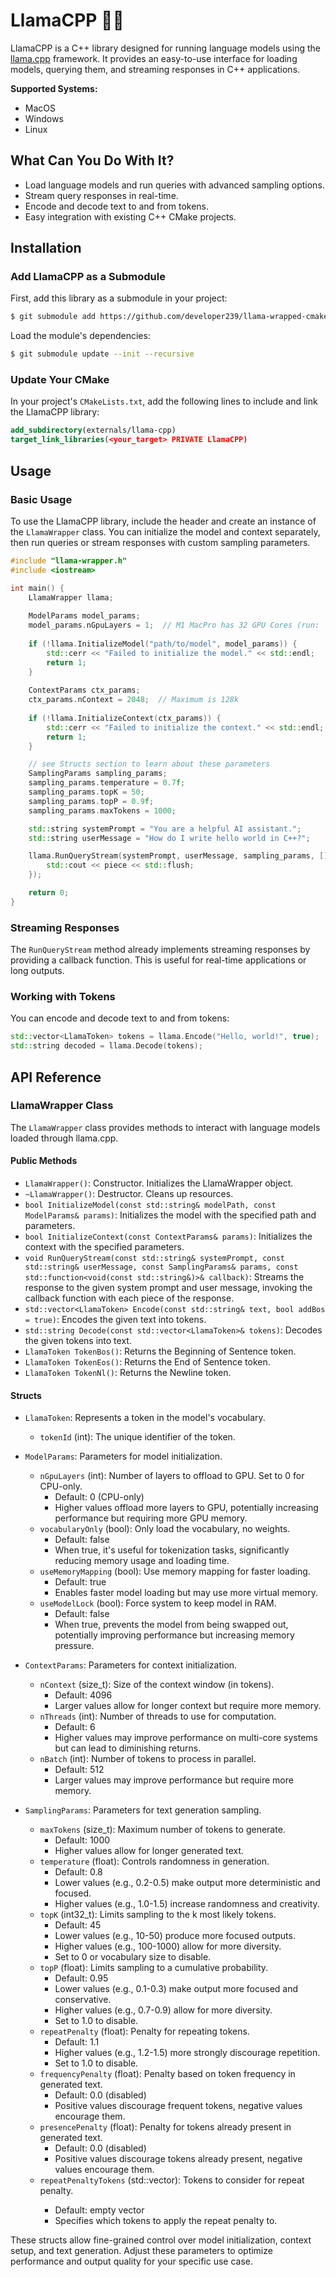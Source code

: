 # LlamaCPP 🦙🦙

LlamaCPP is a C++ library designed for running language models using
the [llama.cpp](https://github.com/your-org/llama.cpp) framework. It provides an easy-to-use interface for loading
models, querying them, and streaming responses in C++ applications.

**Supported Systems:**

- MacOS
- Windows
- Linux

## What Can You Do With It?

- Load language models and run queries with advanced sampling options.
- Stream query responses in real-time.
- Encode and decode text to and from tokens.
- Easy integration with existing C++ CMake projects.

## Installation

### Add LlamaCPP as a Submodule

First, add this library as a submodule in your project:

```bash
$ git submodule add https://github.com/developer239/llama-wrapped-cmake externals/llama-cpp
```

Load the module's dependencies:

```bash
$ git submodule update --init --recursive
```

### Update Your CMake

In your project's `CMakeLists.txt`, add the following lines to include and link the LlamaCPP library:

```cmake
add_subdirectory(externals/llama-cpp)
target_link_libraries(<your_target> PRIVATE LlamaCPP)
```

## Usage

### Basic Usage

To use the LlamaCPP library, include the header and create an instance of the `LlamaWrapper` class. You can initialize
the model and context separately, then run queries or stream responses with custom sampling parameters.

```cpp
#include "llama-wrapper.h"
#include <iostream>

int main() {
    LlamaWrapper llama;
    
    ModelParams model_params;
    model_params.nGpuLayers = 1;  // M1 MacPro has 32 GPU Cores (run: `system_profiler SPDisplaysDataType`)
    
    if (!llama.InitializeModel("path/to/model", model_params)) {
        std::cerr << "Failed to initialize the model." << std::endl;
        return 1;
    }
    
    ContextParams ctx_params;
    ctx_params.nContext = 2048;  // Maximum is 128k
    
    if (!llama.InitializeContext(ctx_params)) {
        std::cerr << "Failed to initialize the context." << std::endl;
        return 1;
    }

    // see Structs section to learn about these parameters
    SamplingParams sampling_params;
    sampling_params.temperature = 0.7f;
    sampling_params.topK = 50;
    sampling_params.topP = 0.9f;
    sampling_params.maxTokens = 1000;

    std::string systemPrompt = "You are a helpful AI assistant.";
    std::string userMessage = "How do I write hello world in C++?";

    llama.RunQueryStream(systemPrompt, userMessage, sampling_params, [](const std::string& piece) {
        std::cout << piece << std::flush;
    });

    return 0;
}
```

### Streaming Responses

The `RunQueryStream` method already implements streaming responses by providing a callback function. This is useful for
real-time applications or long outputs.

### Working with Tokens

You can encode and decode text to and from tokens:

```cpp
std::vector<LlamaToken> tokens = llama.Encode("Hello, world!", true);
std::string decoded = llama.Decode(tokens);
```

## API Reference

### LlamaWrapper Class

The `LlamaWrapper` class provides methods to interact with language models loaded through llama.cpp.

#### Public Methods

- `LlamaWrapper()`: Constructor. Initializes the LlamaWrapper object.
- `~LlamaWrapper()`: Destructor. Cleans up resources.
- `bool InitializeModel(const std::string& modelPath, const ModelParams& params)`: Initializes the model with the
  specified path and parameters.
- `bool InitializeContext(const ContextParams& params)`: Initializes the context with the specified parameters.
- `void RunQueryStream(const std::string& systemPrompt, const std::string& userMessage, const SamplingParams& params, const std::function<void(const std::string&)>& callback)`:
  Streams the response to the given system prompt and user message, invoking the callback function with each piece of
  the response.
- `std::vector<LlamaToken> Encode(const std::string& text, bool addBos = true)`: Encodes the given text into tokens.
- `std::string Decode(const std::vector<LlamaToken>& tokens)`: Decodes the given tokens into text.
- `LlamaToken TokenBos()`: Returns the Beginning of Sentence token.
- `LlamaToken TokenEos()`: Returns the End of Sentence token.
- `LlamaToken TokenNl()`: Returns the Newline token.

#### Structs

- `LlamaToken`: Represents a token in the model's vocabulary.
    - `tokenId` (int): The unique identifier of the token.

- `ModelParams`: Parameters for model initialization.
    - `nGpuLayers` (int): Number of layers to offload to GPU. Set to 0 for CPU-only.
        - Default: 0 (CPU-only)
        - Higher values offload more layers to GPU, potentially increasing performance but requiring more GPU memory.
    - `vocabularyOnly` (bool): Only load the vocabulary, no weights.
        - Default: false
        - When true, it's useful for tokenization tasks, significantly reducing memory usage and loading time.
    - `useMemoryMapping` (bool): Use memory mapping for faster loading.
        - Default: true
        - Enables faster model loading but may use more virtual memory.
    - `useModelLock` (bool): Force system to keep model in RAM.
        - Default: false
        - When true, prevents the model from being swapped out, potentially improving performance but increasing memory
          pressure.

- `ContextParams`: Parameters for context initialization.
    - `nContext` (size_t): Size of the context window (in tokens).
        - Default: 4096
        - Larger values allow for longer context but require more memory.
    - `nThreads` (int): Number of threads to use for computation.
        - Default: 6
        - Higher values may improve performance on multi-core systems but can lead to diminishing returns.
    - `nBatch` (int): Number of tokens to process in parallel.
        - Default: 512
        - Larger values may improve performance but require more memory.

- `SamplingParams`: Parameters for text generation sampling.
    - `maxTokens` (size_t): Maximum number of tokens to generate.
        - Default: 1000
        - Higher values allow for longer generated text.
    - `temperature` (float): Controls randomness in generation.
        - Default: 0.8
        - Lower values (e.g., 0.2-0.5) make output more deterministic and focused.
        - Higher values (e.g., 1.0-1.5) increase randomness and creativity.
    - `topK` (int32_t): Limits sampling to the k most likely tokens.
        - Default: 45
        - Lower values (e.g., 10-50) produce more focused outputs.
        - Higher values (e.g., 100-1000) allow for more diversity.
        - Set to 0 or vocabulary size to disable.
    - `topP` (float): Limits sampling to a cumulative probability.
        - Default: 0.95
        - Lower values (e.g., 0.1-0.3) make output more focused and conservative.
        - Higher values (e.g., 0.7-0.9) allow for more diversity.
        - Set to 1.0 to disable.
    - `repeatPenalty` (float): Penalty for repeating tokens.
        - Default: 1.1
        - Higher values (e.g., 1.2-1.5) more strongly discourage repetition.
        - Set to 1.0 to disable.
    - `frequencyPenalty` (float): Penalty based on token frequency in generated text.
        - Default: 0.0 (disabled)
        - Positive values discourage frequent tokens, negative values encourage them.
    - `presencePenalty` (float): Penalty for tokens already present in generated text.
        - Default: 0.0 (disabled)
        - Positive values discourage tokens already present, negative values encourage them.
    - `repeatPenaltyTokens` (std::vector<LlamaToken>): Tokens to consider for repeat penalty.
        - Default: empty vector
        - Specifies which tokens to apply the repeat penalty to.

These structs allow fine-grained control over model initialization, context setup, and text generation. Adjust these
parameters to optimize performance and output quality for your specific use case.
